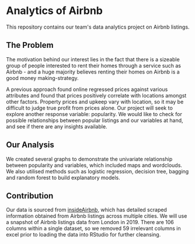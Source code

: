 # Analytics of Airbnb

This repository contains our team's data analytics project on Airbnb listings.

## The Problem 

The motivation behind our interest lies in the fact that there is a sizeable group of people interested to rent their homes through a service such as Airbnb - and a huge majority believes renting their homes on Airbnb is a good money making-strategy. 

A previous approach found online regressed prices against various attributes and found that prices positively correlate with locations amongst other factors. Property prices and upkeep vary with location, so it may be difficult to judge true profit from prices alone. Our project will seek to explore another response variable: popularity. We would like to check for possible relationships between popular listings and our variables at hand, and see if there are any insights available. 

## Our Analysis

We created several graphs to demonstrate the univariate relationship between popularity and variables, which included maps and wordclouds. We also utilised methods such as logistic regression, decision tree, bagging and random forest to build explanatory models. 


## Contribution

Our data is sourced from [insideAirbnb](https://www.insideAirbnb.com/), which has detailed scraped information obtained from Airbnb listings across multiple cities. We will use a snapshot of Airbnb listings data from London in 2019. There are 106 columns within a single dataset, so we removed 59 irrelevant columns in excel prior to loading the data into RStudio for further cleansing.   

